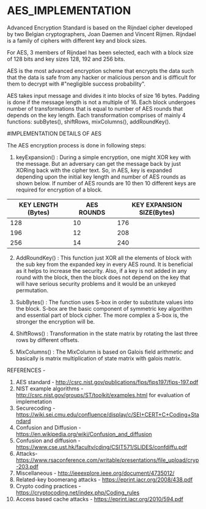 # AES_IMPLEMENTATION

Advanced Encryption Standard is based on the Rijndael cipher developed by two Belgian cryptographers, Joan Daemen and Vincent Rijmen. Rijndael is a family of ciphers with different key and block sizes. 

For AES, 3 members of Rijndael has been selected, each with a block size of 128 bits and key sizes 128, 192 and 256 bits.

AES is the most advanced encryption scheme that encrypts the data such that the data is safe from any hacker or malicious person and is difficult for them to decrypt with #"negligible success probability".

AES takes input message and divides it into blocks of size 16 bytes. Padding is done if the message length is not a multiple of 16. Each block undergoes number of transformations that is equal to number of AES rounds that depends on the key length. Each transformation comprises of mainly 4 functions: subBytes(), shiftRows, mixColumns(), addRoundKey().

#IMPLEMENTATION DETAILS OF AES

The AES encryption process is done in following steps:

1. keyExpansion() : During a simple encryption, one might XOR key with the message. But an adversary can get the message back by just XORing back with the cipher text. So, in AES, key is expanded depending upon the initial key length and number of AES rounds as shown below. If number of AES rounds are 10 then 10 different keys are required for encryption of a block.

KEY LENGTH (Bytes) |   AES ROUNDS  |  KEY EXPANSION SIZE(Bytes)
-------------------|---------------|----------------------------
  128              |       10      |          176
  196              |       12      |          208
  256              |       14      |          240
  
2. AddRoundKey() : This function just XOR all the elements of block with the sub key from the expanded key in every AES round. It is beneficial as it helps to increase the security. Also, if a key is not added in any round with the block, then the block does not depend on the key that will have serious security problems and it would be an unkeyed permutation.

3. SubBytes() : The function uses S-box in order to substitute values into the block. S-box are the basic component of symmetric key algorithm and essential part of block cipher. The more complex a S-box is, the stronger the encryption will be.

4. ShiftRows() : Transformation in the state matrix by rotating the last three rows by different offsets.

5. MixColumns() : The MixColumn is based on Galois field arithmetic and basically is matrix multiplication of state matrix with galois matrix.


REFERENCES -
1) AES standard - http://csrc.nist.gov/publications/fips/fips197/fips-197.pdf
2) NIST example algorithms - http://csrc.nist.gov/groups/ST/toolkit/examples.html for evaluation of implemetation
3) Securecoding - https://wiki.sei.cmu.edu/confluence/display/c/SEI+CERT+C+Coding+Standard
4) Confusion and Diffusion - https://en.wikipedia.org/wiki/Confusion_and_diffusion
5) Confusion and diffusion - https://www.cse.ust.hk/faculty/cding/CSIT571/SLIDES/confdiffu.pdf
6) Attacks- https://www.rsaconference.com/writable/presentations/file_upload/cryp-203.pdf
7) Miscellaneous - http://ieeexplore.ieee.org/document/4735012/
8) Related-key boomerang attacks - https://eprint.iacr.org/2008/438.pdf
9) Crypto coding practices - https://cryptocoding.net/index.php/Coding_rules
10) Access based cache attacks - https://eprint.iacr.org/2010/594.pdf
